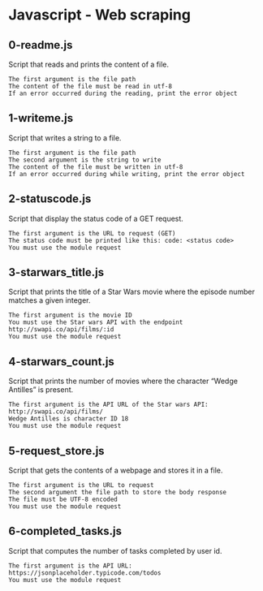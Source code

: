 # Javascript - Web scraping

## 0-readme.js
Script that reads and prints the content of a file.

    The first argument is the file path
    The content of the file must be read in utf-8
    If an error occurred during the reading, print the error object

## 1-writeme.js
Script that writes a string to a file.

    The first argument is the file path
    The second argument is the string to write
    The content of the file must be written in utf-8
    If an error occurred during while writing, print the error object

## 2-statuscode.js
Script that display the status code of a GET request.

    The first argument is the URL to request (GET)
    The status code must be printed like this: code: <status code>
    You must use the module request

## 3-starwars_title.js
Script that prints the title of a Star Wars movie where the episode number matches a given integer.

    The first argument is the movie ID
    You must use the Star wars API with the endpoint http://swapi.co/api/films/:id
    You must use the module request

## 4-starwars_count.js
Script that prints the number of movies where the character “Wedge Antilles” is present.

    The first argument is the API URL of the Star wars API: http://swapi.co/api/films/
    Wedge Antilles is character ID 18
    You must use the module request

## 5-request_store.js
Script that gets the contents of a webpage and stores it in a file.

    The first argument is the URL to request
    The second argument the file path to store the body response
    The file must be UTF-8 encoded
    You must use the module request

## 6-completed_tasks.js
Script that computes the number of tasks completed by user id.

    The first argument is the API URL: https://jsonplaceholder.typicode.com/todos
    You must use the module request
